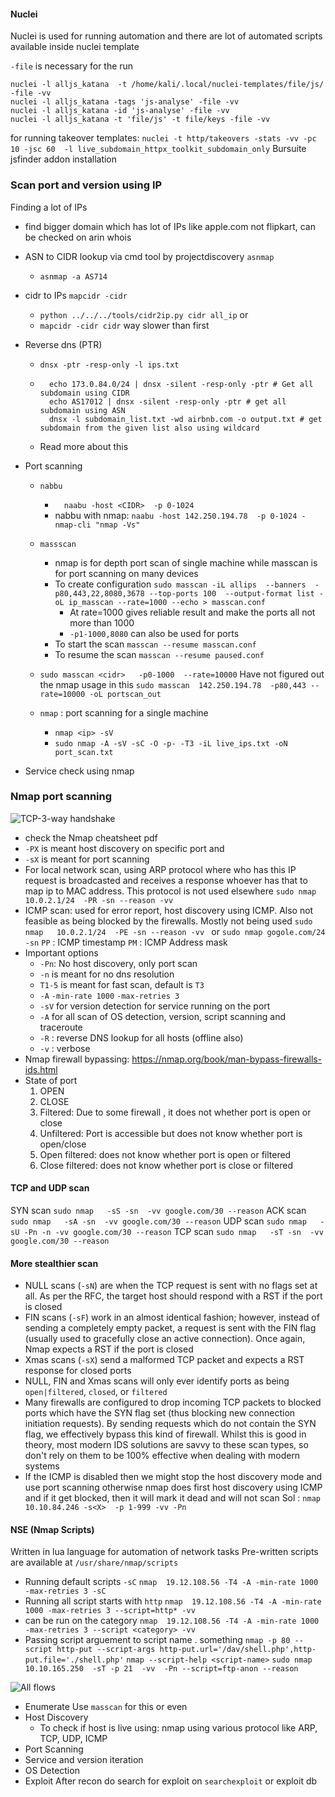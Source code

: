 
#### Nuclei
Nuclei is used for running automation  and there are lot of automated scripts available inside nuclei template

`-file` is necessary for the run

```
nuclei -l alljs_katana  -t /home/kali/.local/nuclei-templates/file/js/ -file -vv
nuclei -l alljs_katana -tags 'js-analyse' -file -vv
nuclei -l alljs_katana -id 'js-analyse' -file -vv
nuclei -l alljs_katana -t 'file/js' -t file/keys -file -vv

```
for running takeover templates:
`nuclei -t http/takeovers -stats -vv -pc 10 -jsc 60  -l live_subdomain_httpx_toolkit_subdomain_only`
Bursuite jsfinder addon installation

### Scan port and version using IP
Finding a lot of IPs
  - find bigger domain which has lot of IPs like apple.com not flipkart, can be checked on arin whois
  - ASN to CIDR lookup via cmd tool by projectdiscovery `asnmap`
    - `asnmap -a AS714`
  - cidr to IPs `mapcidr -cidr` 
    - `python ../../../tools/cidr2ip.py cidr all_ip` or
    - `mapcidr -cidr cidr` way slower than first
  - Reverse dns (PTR)
    - `dnsx -ptr -resp-only -l ips.txt`
    - ```
        echo 173.0.84.0/24 | dnsx -silent -resp-only -ptr # Get all subdomain using CIDR
        echo AS17012 | dnsx -silent -resp-only -ptr # get all subdomain using ASN
        dnsx -l subdomain_list.txt -wd airbnb.com -o output.txt # get subdomain from the given list also using wildcard
      ```
    - Read more about this
  - Port scanning
    - `nabbu`
      -  `	naabu -host <CIDR>  -p 0-1024`
      -  nabbu with nmap: `	naabu -host 142.250.194.78  -p 0-1024 -nmap-cli "nmap -Vs"
`
    - `massscan` 
      - nmap is for depth port scan of single machine while masscan is for port scanning on many devices
      - To create configuration `sudo masscan -iL allips  --banners  -p80,443,22,8080,3678 --top-ports 100  --output-format list -oL ip_masscan --rate=1000 --echo > masscan.conf`
        - At rate=1000 gives reliable result and make the ports all not more than 1000
        - `-p1-1000,8080` can also be used for ports
      - To start the scan `masscan --resume masscan.conf`
      - To resume the scan `masscan --resume paused.conf` 
  
  
    - `sudo masscan <cidr>   -p0-1000  --rate=10000`
      Have not figured out the nmap usage in this
      `sudo masscan  142.250.194.78  -p80,443 --rate=10000 -oL portscan_out`
      
    - `nmap` : port scanning for a single machine
      - `nmap <ip> -sV`
      - `sudo nmap -A -sV -sC -O -p- -T3 -iL live_ips.txt -oN port_scan.txt`

  - Service check using nmap


### Nmap port scanning
![TCP-3-way handshake](../images/tcp-3-way-handshake.png)
- check the Nmap cheatsheet pdf
- `-PX` is meant host discovery on specific port and 
- `-sX` is meant for port scanning 
- For local network scan, using ARP protocol where who has this IP request is broadcasted and receives a response whoever has that to map ip to MAC address. This protocol is not used elsewhere
`sudo nmap   10.0.2.1/24  -PR -sn --reason -vv `
- ICMP scan: used for error report, host discovery using ICMP. Also not feasible as being blocked by the firewalls. Mostly not being used
`sudo nmap   10.0.2.1/24  -PE -sn --reason -vv ` or `sudo nmap gogole.com/24 -sn`
  `PP` : ICMP timestamp
  `PM` : ICMP Address mask 
- Important options
  - `-Pn`: No host discovery, only port scan
  - `-n` is meant for no dns resolution
  - `T1-5` is meant for fast scan, default is `T3`
  - `-A` `-min-rate 1000` `-max-retries 3`
  - `-sV` for version detection for service running on the port
  - `-A` for all scan of OS detection, version, script scanning and traceroute
  - `-R` : reverse DNS lookup for all hosts (offline also)
  - `-v` : verbose
- Nmap firewall bypassing: https://nmap.org/book/man-bypass-firewalls-ids.html
- State of port 
  1) OPEN 
  2) CLOSE
  3) Filtered: Due to some firewall , it does not whether port is open or close
  4) Unfiltered: Port is accessible but does not know whether port is open/close
  5) Open filtered: does not know whether port is open or filtered
  6) Close filtered: does not know whether port is close or filtered

#### TCP and UDP scan
SYN scan
`sudo nmap   -sS -sn  -vv google.com/30 --reason`
ACK scan
`sudo nmap   -sA -sn  -vv google.com/30 --reason`
UDP scan
`sudo nmap   -sU -Pn -n -vv google.com/30 --reason`
TCP scan
`sudo nmap   -sT -sn  -vv google.com/30 --reason`

#### More stealthier scan
- NULL scans (`-sN`) are when the TCP request is sent with no flags set at all. As per the RFC, the target host should respond with a RST if the port is closed
- FIN scans (`-sF`) work in an almost identical fashion; however, instead of sending a completely empty packet, a request is sent with the FIN flag (usually used to gracefully close an active connection). Once again, Nmap expects a RST if the port is closed
- Xmas scans (`-sX`) send a malformed TCP packet and expects a RST response for closed ports
- NULL, FIN and Xmas scans will only ever identify ports as being `open|filtered`, `closed`, or `filtered`
- Many firewalls are configured to drop incoming TCP packets to blocked ports which have the SYN flag set (thus blocking new connection initiation requests). By sending requests which do not contain the SYN flag, we effectively bypass this kind of firewall. Whilst this is good in theory, most modern IDS solutions are savvy to these scan types, so don't rely on them to be 100% effective when dealing with modern systems
- If the ICMP is disabled then we might stop the host discovery mode and use port scanning otherwise nmap does first host discovery using ICMP and if it get blocked, then it will mark it dead and will not scan
Sol : `nmap 10.10.84.246 -s<X>  -p 1-999 -vv -Pn`

#### NSE (Nmap Scripts)
Written in lua language for automation of network tasks
Pre-written scripts are available at `/usr/share/nmap/scripts`

- Running default scripts `-sC`
`nmap  19.12.108.56 -T4 -A -min-rate 1000 -max-retries 3 -sC`
- Running all script starts with `http`
`nmap  19.12.108.56 -T4 -A -min-rate 1000 -max-retries 3 --script=http* -vv`
- can be run on the category
  `nmap  19.12.108.56 -T4 -A -min-rate 1000 -max-retries 3 --script <category> -vv`
- Passing script arguement to script name . something
`nmap -p 80 --script http-put --script-args http-put.url='/dav/shell.php',http-put.file='./shell.php'`
`nmap --script-help <script-name>`
`sudo nmap 10.10.165.250  -sT -p 21  -vv  -Pn --script=ftp-anon --reason`


![All flows](../images/nmap-flow.png)
* Enumerate
  Use `masscan` for this or even 
* Host Discovery
  * To check if host is live using: nmap  using various protocol like ARP, TCP, UDP, ICMP
* Port Scanning
* Service and version iteration
* OS Detection
* Exploit
    After recon do search for exploit on `searchexploit` or exploit db

